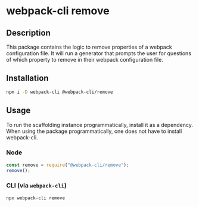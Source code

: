 # webpack-cli remove

## Description

This package contains the logic to remove  properties of a webpack configuration file. It will run a generator that prompts the user for questions of which property to remove in their webpack configuration file.

## Installation

```bash
npm i -D webpack-cli @webpack-cli/remove
```

## Usage

To run the scaffolding instance programmatically, install it as a dependency. When using the package programmatically, one does not have to install webpack-cli.

### Node
```js
const remove = require("@webpack-cli/remove");
remove();
```

### CLI (via `webpack-cli`)
```bash
npx webpack-cli remove
```